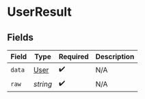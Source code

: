 # UserResult


## Fields

| Field                               | Type                                | Required                            | Description                         |
| ----------------------------------- | ----------------------------------- | ----------------------------------- | ----------------------------------- |
| `data`                              | [User](../../models/shared/user.md) | :heavy_check_mark:                  | N/A                                 |
| `raw`                               | *string*                            | :heavy_check_mark:                  | N/A                                 |